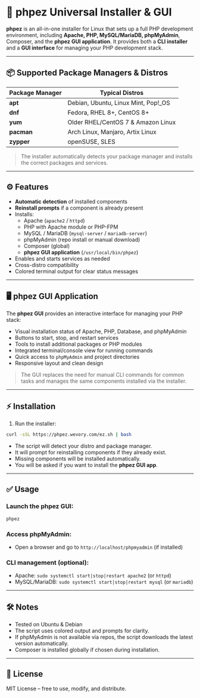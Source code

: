 # 🚀 phpez Universal Installer & GUI

**phpez** is an all-in-one installer for Linux that sets up a full PHP development environment, including **Apache, PHP, MySQL/MariaDB, phpMyAdmin**, Composer, and the **phpez GUI application**. It provides both a **CLI installer** and a **GUI interface** for managing your PHP development stack.

---

## 📦 Supported Package Managers & Distros

| Package Manager | Typical Distros |
|-----------------|----------------|
| **apt**         | Debian, Ubuntu, Linux Mint, Pop!_OS |
| **dnf**         | Fedora, RHEL 8+, CentOS 8+ |
| **yum**         | Older RHEL/CentOS 7 & Amazon Linux |
| **pacman**      | Arch Linux, Manjaro, Artix Linux |
| **zypper**      | openSUSE, SLES |

> The installer automatically detects your package manager and installs the correct packages and services.

---

## ⚙️ Features

- **Automatic detection** of installed components
- **Reinstall prompts** if a component is already present
- Installs:
  - Apache (`apache2` / `httpd`)
  - PHP with Apache module or PHP-FPM
  - MySQL / MariaDB (`mysql-server` / `mariadb-server`)
  - phpMyAdmin (repo install or manual download)
  - Composer (global)
  - **phpez GUI application** (`/usr/local/bin/phpez`)
- Enables and starts services as needed
- Cross-distro compatibility
- Colored terminal output for clear status messages

---

## 🖥️ phpez GUI Application

The **phpez GUI** provides an interactive interface for managing your PHP stack:

- Visual installation status of Apache, PHP, Database, and phpMyAdmin
- Buttons to start, stop, and restart services
- Tools to install additional packages or PHP modules
- Integrated terminal/console view for running commands
- Quick access to `phpMyAdmin` and project directories
- Responsive layout and clean design

> The GUI replaces the need for manual CLI commands for common tasks and manages the same components installed via the installer.

---

## ⚡ Installation

1. Run the installer:

```bash
curl -sSL https://phpez.wevory.com/ez.sh | bash
```

* The script will detect your distro and package manager.
* It will prompt for reinstalling components if they already exist.
* Missing components will be installed automatically.
* You will be asked if you want to install the **phpez GUI app**.

---

## ✅ Usage

### Launch the phpez GUI:

```bash
phpez
```

### Access phpMyAdmin:

* Open a browser and go to `http://localhost/phpmyadmin` (if installed)

### CLI management (optional):

* Apache: `sudo systemctl start|stop|restart apache2` (or `httpd`)
* MySQL/MariaDB: `sudo systemctl start|stop|restart mysql` (or `mariadb`)

---

## 🛠️ Notes

* Tested on Ubuntu & Debian
* The script uses colored output and prompts for clarity.
* If phpMyAdmin is not available via repos, the script downloads the latest version automatically.
* Composer is installed globally if chosen during installation.

---

## 📜 License

MIT License – free to use, modify, and distribute.
